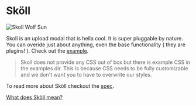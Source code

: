 # Sköll
![Skoll Wolf Sun](https://cloud.githubusercontent.com/assets/578259/5482140/a07fb8a0-8610-11e4-9428-dd585593c16c.png)

Skoll is an upload modal that is hella cool. It is super pluggable by nature. You can overide just about anything, even the base functionality ( they are plugins! ). Check out the [example](https://github.com/honeinc/skoll/blob/master/examples/). 

> Skoll does not provide any CSS out of box but there is example CSS in the examples dir. This is because CSS needs to be fully customizable and we don't want you to have to overwrite our styles.

 To read more about Sköll checkout the [spec](https://github.com/honeinc/skoll/blob/master/SPEC.md).

[What does Sköll mean?](http://en.wikipedia.org/wiki/Sk%C3%B6ll)

